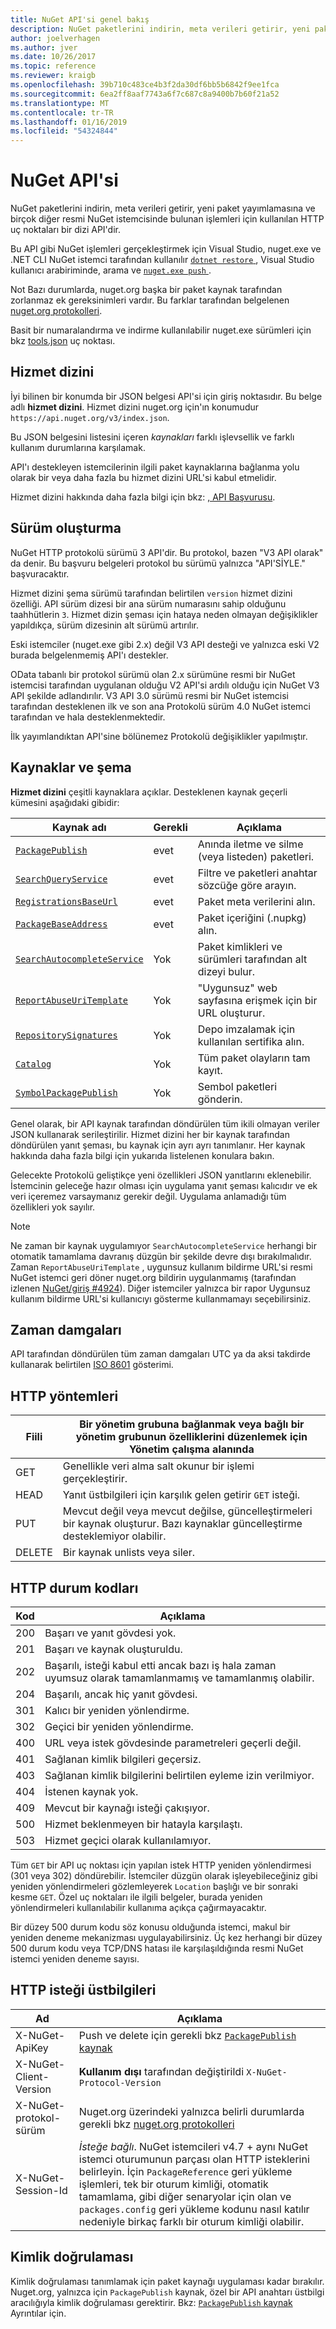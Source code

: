 ```yaml
---
title: NuGet API'si genel bakış
description: NuGet paketlerini indirin, meta verileri getirir, yeni paketleri vb. yayımlamak için kullanılan HTTP uç noktaları bir dizi API'dir.
author: joelverhagen
ms.author: jver
ms.date: 10/26/2017
ms.topic: reference
ms.reviewer: kraigb
ms.openlocfilehash: 39b710c483ce4b3f2da30df6bb5b6842f9ee1fca
ms.sourcegitcommit: 6ea2ff8aaf7743a6f7c687c8a9400b7b60f21a52
ms.translationtype: MT
ms.contentlocale: tr-TR
ms.lasthandoff: 01/16/2019
ms.locfileid: "54324844"
---
```

# <a name="nuget-api"></a>NuGet API'si

NuGet paketlerini indirin, meta verileri getirir, yeni paket yayımlamasına ve birçok diğer resmi NuGet istemcisinde bulunan işlemleri için kullanılan HTTP uç noktaları bir dizi API'dir.

Bu API gibi NuGet işlemleri gerçekleştirmek için Visual Studio, nuget.exe ve .NET CLI NuGet istemci tarafından kullanılır [ `dotnet restore` ](/dotnet/core/tools/dotnet-restore?tabs=netcore2x), Visual Studio kullanıcı arabiriminde, arama ve [ `nuget.exe push` ](../tools/cli-ref-push.md).

Not Bazı durumlarda, nuget.org başka bir paket kaynak tarafından zorlanmaz ek gereksinimleri vardır. Bu farklar tarafından belgelenen [nuget.org protokolleri](nuget-protocols.md).

Basit bir numaralandırma ve indirme kullanılabilir nuget.exe sürümleri için bkz [tools.json](tools-json.md) uç noktası.

## <a name="service-index"></a>Hizmet dizini

İyi bilinen bir konumda bir JSON belgesi API'si için giriş noktasıdır. Bu belge adlı **hizmet dizini**. Hizmet dizini nuget.org için'ın konumudur `https://api.nuget.org/v3/index.json`.

Bu JSON belgesini listesini içeren *kaynakları* farklı işlevsellik ve farklı kullanım durumlarına karşılamak.

API'ı destekleyen istemcilerinin ilgili paket kaynaklarına bağlanma yolu olarak bir veya daha fazla bu hizmet dizini URL'si kabul etmelidir.

Hizmet dizini hakkında daha fazla bilgi için bkz: [, API Başvurusu](service-index.md).

## <a name="versioning"></a>Sürüm oluşturma

NuGet HTTP protokolü sürümü 3 API'dir. Bu protokol, bazen "V3 API olarak" da denir. Bu başvuru belgeleri protokol bu sürümü yalnızca "API'SİYLE." başvuracaktır.

Hizmet dizini şema sürümü tarafından belirtilen `version` hizmet dizini özelliği. API sürüm dizesi bir ana sürüm numarasını sahip olduğunu taahhütlerin `3`. Hizmet dizin şeması için hataya neden olmayan değişiklikler yapıldıkça, sürüm dizesinin alt sürümü artırılır.

Eski istemciler (nuget.exe gibi 2.x) değil V3 API desteği ve yalnızca eski V2 burada belgelenmemiş API'ı destekler.

OData tabanlı bir protokol sürümü olan 2.x sürümüne resmi bir NuGet istemcisi tarafından uygulanan olduğu V2 API'si ardılı olduğu için NuGet V3 API şekilde adlandırılır. V3 API 3.0 sürümü resmi bir NuGet istemcisi tarafından desteklenen ilk ve son ana Protokolü sürüm 4.0 NuGet istemci tarafından ve hala desteklenmektedir. 

İlk yayımlandıktan API'sine bölünemez Protokolü değişiklikler yapılmıştır.

## <a name="resources-and-schema"></a>Kaynaklar ve şema

**Hizmet dizini** çeşitli kaynaklara açıklar. Desteklenen kaynak geçerli kümesini aşağıdaki gibidir:

Kaynak adı                                                           | Gerekli | Açıklama
----------------------------------------------------------------------  | -------- | -----------
[`PackagePublish`](package-publish-resource.md)                        | evet      | Anında iletme ve silme (veya listeden) paketleri.
[`SearchQueryService`](search-query-service-resource.md)               | evet      | Filtre ve paketleri anahtar sözcüğe göre arayın.
[`RegistrationsBaseUrl`](registration-base-url-resource.md)            | evet      | Paket meta verilerini alın.
[`PackageBaseAddress`](package-base-address-resource.md)               | evet      | Paket içeriğini (.nupkg) alın.
[`SearchAutocompleteService`](search-autocomplete-service-resource.md) | Yok       | Paket kimlikleri ve sürümleri tarafından alt dizeyi bulur.
[`ReportAbuseUriTemplate`](report-abuse-resource.md)                   | Yok       | "Uygunsuz" web sayfasına erişmek için bir URL oluşturur.
[`RepositorySignatures`](repository-signatures-resource.md)             | Yok      | Depo imzalamak için kullanılan sertifika alın.
[`Catalog`](catalog-resource.md)                                         | Yok      | Tüm paket olayların tam kayıt.
[`SymbolPackagePublish`](symbol-package-publish-resource.md)            | Yok      | Sembol paketleri gönderin.

Genel olarak, bir API kaynak tarafından döndürülen tüm ikili olmayan veriler JSON kullanarak serileştirilir. Hizmet dizini her bir kaynak tarafından döndürülen yanıt şeması, bu kaynak için ayrı ayrı tanımlanır. Her kaynak hakkında daha fazla bilgi için yukarıda listelenen konulara bakın.

Gelecekte Protokolü geliştikçe yeni özellikleri JSON yanıtlarını eklenebilir. İstemcinin geleceğe hazır olması için uygulama yanıt şeması kalıcıdır ve ek veri içeremez varsaymanız gerekir değil. Uygulama anlamadığı tüm özellikleri yok sayılır.

> [!Note]
> Ne zaman bir kaynak uygulamıyor `SearchAutocompleteService` herhangi bir otomatik tamamlama davranış düzgün bir şekilde devre dışı bırakılmalıdır. Zaman `ReportAbuseUriTemplate` , uygunsuz kullanım bildirme URL'si resmi NuGet istemci geri döner nuget.org bildirin uygulanmamış (tarafından izlenen [NuGet/giriş #4924](https://github.com/NuGet/Home/issues/4924)). Diğer istemciler yalnızca bir rapor Uygunsuz kullanım bildirme URL'si kullanıcıyı gösterme kullanmamayı seçebilirsiniz.

## <a name="timestamps"></a>Zaman damgaları

API tarafından döndürülen tüm zaman damgaları UTC ya da aksi takdirde kullanarak belirtilen [ISO 8601](https://www.iso.org/iso-8601-date-and-time-format.html) gösterimi. 

## <a name="http-methods"></a>HTTP yöntemleri

Fiili   | Bir yönetim grubuna bağlanmak veya bağlı bir yönetim grubunun özelliklerini düzenlemek için Yönetim çalışma alanında
------ | -----------
GET    | Genellikle veri alma salt okunur bir işlemi gerçekleştirir.
HEAD   | Yanıt üstbilgileri için karşılık gelen getirir `GET` isteği.
PUT    | Mevcut değil veya mevcut değilse, güncelleştirmeleri bir kaynak oluşturur. Bazı kaynaklar güncelleştirme desteklemiyor olabilir.
DELETE | Bir kaynak unlists veya siler.

## <a name="http-status-codes"></a>HTTP durum kodları

Kod | Açıklama
---- | -----
200  | Başarı ve yanıt gövdesi yok.
201  | Başarı ve kaynak oluşturuldu.
202  | Başarılı, isteği kabul etti ancak bazı iş hala zaman uyumsuz olarak tamamlanmamış ve tamamlanmış olabilir.
204  | Başarılı, ancak hiç yanıt gövdesi.
301  | Kalıcı bir yeniden yönlendirme.
302  | Geçici bir yeniden yönlendirme.
400  | URL veya istek gövdesinde parametreleri geçerli değil.
401  | Sağlanan kimlik bilgileri geçersiz.
403  | Sağlanan kimlik bilgilerini belirtilen eyleme izin verilmiyor.
404  | İstenen kaynak yok.
409  | Mevcut bir kaynağı isteği çakışıyor.
500  | Hizmet beklenmeyen bir hatayla karşılaştı.
503  | Hizmet geçici olarak kullanılamıyor.

Tüm `GET` bir API uç noktası için yapılan istek HTTP yeniden yönlendirmesi (301 veya 302) döndürebilir. İstemciler düzgün olarak işleyebileceğiniz gibi yeniden yönlendirmeleri gözlemleyerek `Location` başlığı ve bir sonraki kesme `GET`. Özel uç noktaları ile ilgili belgeler, burada yeniden yönlendirmeleri kullanılabilir kullanıma açıkça çağırmayacaktır.

Bir düzey 500 durum kodu söz konusu olduğunda istemci, makul bir yeniden deneme mekanizması uygulayabilirsiniz. Üç kez herhangi bir düzey 500 durum kodu veya TCP/DNS hatası ile karşılaşıldığında resmi NuGet istemci yeniden deneme sayısı.

## <a name="http-request-headers"></a>HTTP isteği üstbilgileri

Ad                     | Açıklama
------------------------ | -----------
X-NuGet-ApiKey           | Push ve delete için gerekli bkz [ `PackagePublish` kaynak](package-publish-resource.md)
X-NuGet-Client-Version   | **Kullanım dışı** tarafından değiştirildi `X-NuGet-Protocol-Version`
X-NuGet-protokol-sürüm | Nuget.org üzerindeki yalnızca belirli durumlarda gerekli bkz [nuget.org protokolleri](NuGet-Protocols.md)
X-NuGet-Session-Id       | *İsteğe bağlı*. NuGet istemcileri v4.7 + aynı NuGet istemci oturumunun parçası olan HTTP isteklerini belirleyin. İçin `PackageReference` geri yükleme işlemleri, tek bir oturum kimliği, otomatik tamamlama, gibi diğer senaryolar için olan ve `packages.config` geri yükleme kodunu nasıl katılır nedeniyle birkaç farklı bir oturum kimliği olabilir.

## <a name="authentication"></a>Kimlik doğrulaması

Kimlik doğrulaması tanımlamak için paket kaynağı uygulaması kadar bırakılır. Nuget.org, yalnızca için `PackagePublish` kaynak, özel bir API anahtarı üstbilgi aracılığıyla kimlik doğrulaması gerektirir. Bkz: [ `PackagePublish` kaynak](package-publish-resource.md) Ayrıntılar için.

